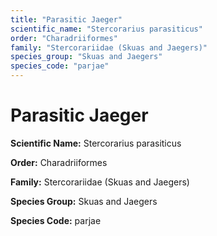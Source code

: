 ```yaml
---
title: "Parasitic Jaeger"
scientific_name: "Stercorarius parasiticus"
order: "Charadriiformes"
family: "Stercorariidae (Skuas and Jaegers)"
species_group: "Skuas and Jaegers"
species_code: "parjae"
---
```


# Parasitic Jaeger

**Scientific Name:** Stercorarius parasiticus

**Order:** Charadriiformes

**Family:** Stercorariidae (Skuas and Jaegers)

**Species Group:** Skuas and Jaegers

**Species Code:** parjae
